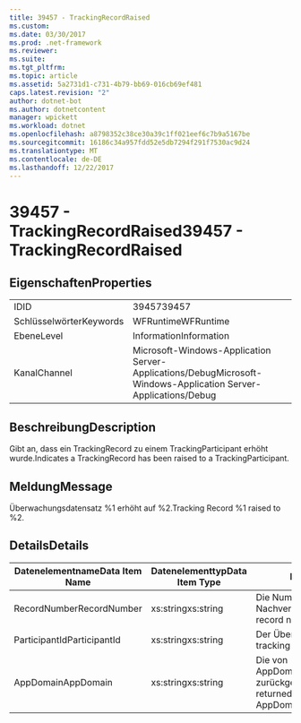 ```yaml
---
title: 39457 - TrackingRecordRaised
ms.custom: 
ms.date: 03/30/2017
ms.prod: .net-framework
ms.reviewer: 
ms.suite: 
ms.tgt_pltfrm: 
ms.topic: article
ms.assetid: 5a2731d1-c731-4b79-bb69-016cb69ef481
caps.latest.revision: "2"
author: dotnet-bot
ms.author: dotnetcontent
manager: wpickett
ms.workload: dotnet
ms.openlocfilehash: a8798352c38ce30a39c1ff021eef6c7b9a5167be
ms.sourcegitcommit: 16186c34a957fdd52e5db7294f291f7530ac9d24
ms.translationtype: MT
ms.contentlocale: de-DE
ms.lasthandoff: 12/22/2017
---
```

# <a name="39457---trackingrecordraised"></a><span data-ttu-id="51887-102">39457 - TrackingRecordRaised</span><span class="sxs-lookup"><span data-stu-id="51887-102">39457 - TrackingRecordRaised</span></span>
## <a name="properties"></a><span data-ttu-id="51887-103">Eigenschaften</span><span class="sxs-lookup"><span data-stu-id="51887-103">Properties</span></span>  
  
|||  
|-|-|  
|<span data-ttu-id="51887-104">ID</span><span class="sxs-lookup"><span data-stu-id="51887-104">ID</span></span>|<span data-ttu-id="51887-105">39457</span><span class="sxs-lookup"><span data-stu-id="51887-105">39457</span></span>|  
|<span data-ttu-id="51887-106">Schlüsselwörter</span><span class="sxs-lookup"><span data-stu-id="51887-106">Keywords</span></span>|<span data-ttu-id="51887-107">WFRuntime</span><span class="sxs-lookup"><span data-stu-id="51887-107">WFRuntime</span></span>|  
|<span data-ttu-id="51887-108">Ebene</span><span class="sxs-lookup"><span data-stu-id="51887-108">Level</span></span>|<span data-ttu-id="51887-109">Information</span><span class="sxs-lookup"><span data-stu-id="51887-109">Information</span></span>|  
|<span data-ttu-id="51887-110">Kanal</span><span class="sxs-lookup"><span data-stu-id="51887-110">Channel</span></span>|<span data-ttu-id="51887-111">Microsoft-Windows-Application Server-Applications/Debug</span><span class="sxs-lookup"><span data-stu-id="51887-111">Microsoft-Windows-Application Server-Applications/Debug</span></span>|  
  
## <a name="description"></a><span data-ttu-id="51887-112">Beschreibung</span><span class="sxs-lookup"><span data-stu-id="51887-112">Description</span></span>  
 <span data-ttu-id="51887-113">Gibt an, dass ein TrackingRecord zu einem TrackingParticipant erhöht wurde.</span><span class="sxs-lookup"><span data-stu-id="51887-113">Indicates a TrackingRecord has been raised to a TrackingParticipant.</span></span>  
  
## <a name="message"></a><span data-ttu-id="51887-114">Meldung</span><span class="sxs-lookup"><span data-stu-id="51887-114">Message</span></span>  
 <span data-ttu-id="51887-115">Überwachungsdatensatz %1 erhöht auf %2.</span><span class="sxs-lookup"><span data-stu-id="51887-115">Tracking Record %1 raised to %2.</span></span>  
  
## <a name="details"></a><span data-ttu-id="51887-116">Details</span><span class="sxs-lookup"><span data-stu-id="51887-116">Details</span></span>  
  
|<span data-ttu-id="51887-117">Datenelementname</span><span class="sxs-lookup"><span data-stu-id="51887-117">Data Item Name</span></span>|<span data-ttu-id="51887-118">Datenelementtyp</span><span class="sxs-lookup"><span data-stu-id="51887-118">Data Item Type</span></span>|<span data-ttu-id="51887-119">Beschreibung</span><span class="sxs-lookup"><span data-stu-id="51887-119">Description</span></span>|  
|--------------------|--------------------|-----------------|  
|<span data-ttu-id="51887-120">RecordNumber</span><span class="sxs-lookup"><span data-stu-id="51887-120">RecordNumber</span></span>|<span data-ttu-id="51887-121">xs:string</span><span class="sxs-lookup"><span data-stu-id="51887-121">xs:string</span></span>|<span data-ttu-id="51887-122">Die Nummer des Nachverfolgungsdatensatzes.</span><span class="sxs-lookup"><span data-stu-id="51887-122">The tracking record number.</span></span>|  
|<span data-ttu-id="51887-123">ParticipantId</span><span class="sxs-lookup"><span data-stu-id="51887-123">ParticipantId</span></span>|<span data-ttu-id="51887-124">xs:string</span><span class="sxs-lookup"><span data-stu-id="51887-124">xs:string</span></span>|<span data-ttu-id="51887-125">Der Überwachungsteilnehmer.</span><span class="sxs-lookup"><span data-stu-id="51887-125">The tracking participant.</span></span>|  
|<span data-ttu-id="51887-126">AppDomain</span><span class="sxs-lookup"><span data-stu-id="51887-126">AppDomain</span></span>|<span data-ttu-id="51887-127">xs:string</span><span class="sxs-lookup"><span data-stu-id="51887-127">xs:string</span></span>|<span data-ttu-id="51887-128">Die von AppDomain.CurrentDomain.FriendlyName zurückgegebene Zeichenfolge.</span><span class="sxs-lookup"><span data-stu-id="51887-128">The string returned by AppDomain.CurrentDomain.FriendlyName.</span></span>|
